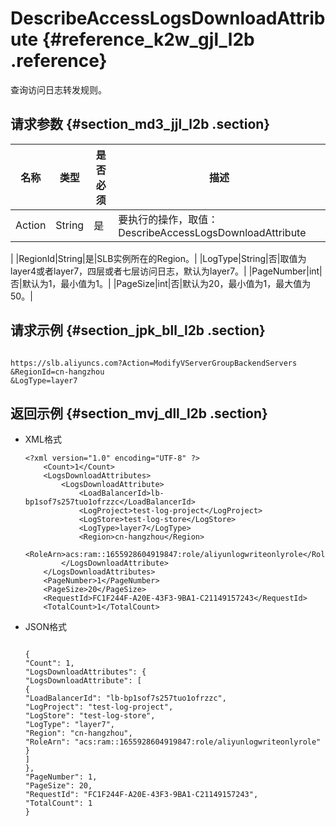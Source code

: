 # DescribeAccessLogsDownloadAttribute {#reference_k2w_gjl_l2b .reference}

查询访问日志转发规则。

## 请求参数 {#section_md3_jjl_l2b .section}

|名称|类型|是否必须|描述|
|--|--|----|--|
|Action|String|是|要执行的操作，取值：DescribeAccessLogsDownloadAttribute

|
|RegionId|String|是|SLB实例所在的Region。|
|LogType|String|否|取值为layer4或者layer7，四层或者七层访问日志，默认为layer7。|
|PageNumber|int|否|默认为1，最小值为1。|
|PageSize|int|否|默认为20，最小值为1，最大值为50。|

## 请求示例 {#section_jpk_bll_l2b .section}

```

https://slb.aliyuncs.com?Action=ModifyVServerGroupBackendServers
&RegionId=cn-hangzhou
&LogType=layer7
```

## 返回示例 {#section_mvj_dll_l2b .section}

-   XML格式

    ```
    <?xml version="1.0" encoding="UTF-8" ?>
    	<Count>1</Count>
    	<LogsDownloadAttributes>
    		<LogsDownloadAttribute>
    			<LoadBalancerId>lb-bp1sof7s257tuo1ofrzzc</LoadBalancerId>
    			<LogProject>test-log-project</LogProject>
    			<LogStore>test-log-store</LogStore>
    			<LogType>layer7</LogType>
    			<Region>cn-hangzhou</Region>
    			<RoleArn>acs:ram::1655928604919847:role/aliyunlogwriteonlyrole</RoleArn>
    		</LogsDownloadAttribute>
    	</LogsDownloadAttributes>
    	<PageNumber>1</PageNumber>
    	<PageSize>20</PageSize>
    	<RequestId>FC1F244F-A20E-43F3-9BA1-C21149157243</RequestId>
    	<TotalCount>1</TotalCount>
    ```

-   JSON格式

    ```
    
    {
    "Count": 1,
    "LogsDownloadAttributes": {
    "LogsDownloadAttribute": [
    {
    "LoadBalancerId": "lb-bp1sof7s257tuo1ofrzzc",
    "LogProject": "test-log-project",
    "LogStore": "test-log-store",
    "LogType": "layer7",
    "Region": "cn-hangzhou",
    "RoleArn": "acs:ram::1655928604919847:role/aliyunlogwriteonlyrole"
    }
    ]
    },
    "PageNumber": 1,
    "PageSize": 20,
    "RequestId": "FC1F244F-A20E-43F3-9BA1-C21149157243",
    "TotalCount": 1
    }
    ```


